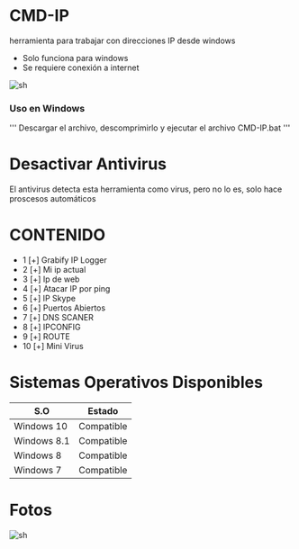 # CMD-IP
herramienta para trabajar con direcciones IP desde windows

- Solo funciona para windows
- Se requiere conexión a internet

![sh](https://github.com/Monkey-hk4/CMD-IP/blob/main/IMG_20210116_124616.jpg)

### Uso en Windows 
'''
Descargar el archivo, descomprimirlo y ejecutar el archivo CMD-IP.bat
'''
# Desactivar Antivirus
El antivirus detecta esta herramienta como virus, pero no lo es, solo hace proscesos automáticos 

# CONTENIDO
- 1 [+] Grabify IP Logger
- 2 [+] Mi ip actual
- 3 [+] Ip de web
- 4 [+] Atacar IP por ping
- 5 [+] IP Skype
- 6 [+] Puertos Abiertos
- 7 [+] DNS SCANER
- 8 [+] IPCONFIG
- 9 [+] ROUTE
- 10 [+] Mini Virus

# Sistemas Operativos Disponibles
 
 
 |     S.O      |   Estado      |
|--------------|---------------| 
| Windows 10   | Compatible    |
| Windows 8.1  | Compatible    |
| Windows 8    | Compatible    |
| Windows 7    | Compatible    |

# Fotos 
![sh](https://github.com/Monkey-hk4/CMD-IP/blob/main/IMG_20210311_101625.png)


